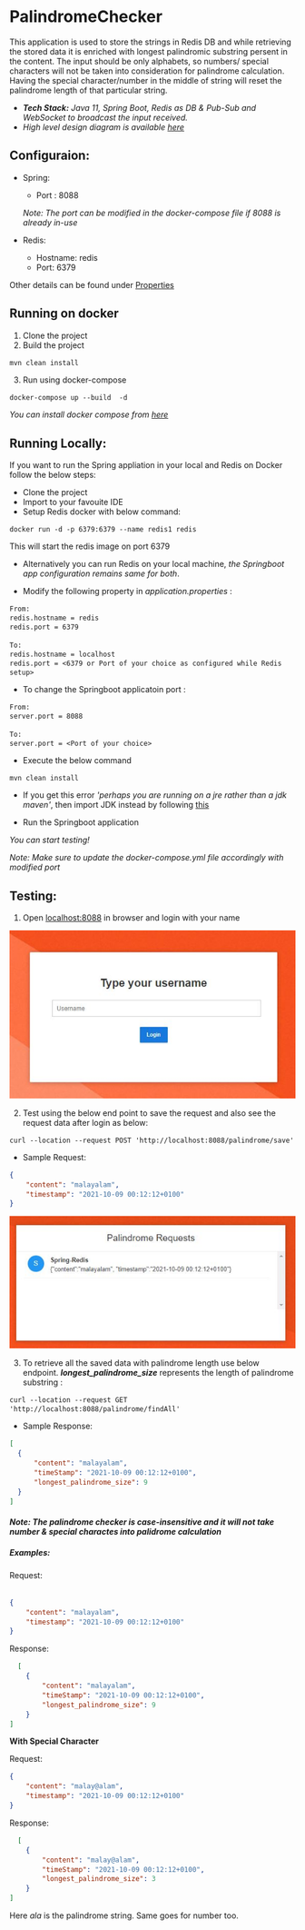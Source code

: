 # PalindromeChecker

This application is used to store the strings in Redis DB and while retrieving the stored data it is enriched with longest palindromic substring persent in the content. The input should be only alphabets, so numbers/ special characters will not be taken into consideration for palindrome calculation. Having the special character/number in the middle of string will reset the palindrome length of that particular string. 

  - __*Tech Stack:*__ _Java 11, Spring Boot, Redis as DB & Pub-Sub and WebSocket to broadcast the input received._
  - *High level design diagram is available [here](https://github.com/ArunSb28/PalindromeChecker/blob/main/src/main/resources/static/images/HighLevel_Design.png)*


## Configuraion:

- Spring:
  - Port : 8088
  
  _Note: The port can be modified in the docker-compose file if 8088 is already in-use_

- Redis:
  - Hostname: redis
  - Port: 6379
 
Other details can be found under [Properties](/src/main/resources/application.properties)

## Running on docker
1. Clone the project
2. Build the project

``` Java
mvn clean install
```
3. Run using docker-compose
```
docker-compose up --build  -d
```
*You can install docker compose from [here](https://docs.docker.com/compose/install/#install-compose)*


## Running Locally:

If you want to run the Spring appliation in your local and Redis on Docker follow the below steps:
  
  - Clone the project 
  - Import to your favouite IDE
  - Setup Redis docker with below command:
  ```
  docker run -d -p 6379:6379 --name redis1 redis
  ```
  This will start the redis image on port 6379
  
  - Alternatively you can run Redis on your local machine, *the Springboot app configuration remains same for both*.
  
  - Modify the following property in _application.properties_ :
  ```
  From:
  redis.hostname = redis
  redis.port = 6379
  
  To:
  redis.hostname = localhost
  redis.port = <6379 or Port of your choice as configured while Redis setup>
  ```
  - To change the Springboot applicatoin port :
  ```
  From:
  server.port = 8088
  
  To:
  server.port = <Port of your choice>
  ```
  - Execute the below command
  
  ```
  mvn clean install
  ```
    
  - If you get this error *'perhaps you are running on a jre rather than a jdk maven'*, then import JDK instead by following [this](https://stackoverflow.com/questions/13635563/setting-jdk-in-eclipse)
  
  - Run the Springboot application
  
  _You can start testing!_

*Note: Make sure to update the docker-compose.yml file accordingly with modified port*

## Testing: 

1. Open [localhost:8088](http://localhost:8088) in browser and login with your name

 ![Login Page](https://github.com/ArunSb28/PalindromeChecker/blob/main/src/main/resources/static/images/LoginPage_small.JPG)


2. Test using the below end point to save the request and also see the request data after login as below:
```curl
curl --location --request POST 'http://localhost:8088/palindrome/save'
```
  - Sample Request:
```json
{
    "content": "malayalam",
    "timestamp": "2021-10-09 00:12:12+0100"
}
```
![websocketClient](https://github.com/ArunSb28/PalindromeChecker/blob/main/src/main/resources/static/images/webSocket_Client.JPG)

3. To retrieve all the saved data with palindrome length use below endpoint. __*longest_palindrome_size*__ represents the length of palindrome substring :

```curl
curl --location --request GET 'http://localhost:8088/palindrome/findAll'
```
  - Sample Response:
  ```json
  [    
    {
        "content": "malayalam",
        "timeStamp": "2021-10-09 00:12:12+0100",
        "longest_palindrome_size": 9
    }
]
```
#### **_Note:_** _The palindrome checker is case-insensitive and it will not take number & special charactes into palidrome calculation_
##### Examples:

Request:
```json

{
    "content": "malayalam",
    "timestamp": "2021-10-09 00:12:12+0100"
}
```
Response:
```json
  [    
    {
        "content": "malayalam",
        "timeStamp": "2021-10-09 00:12:12+0100",
        "longest_palindrome_size": 9
    }
]
```
__With Special Character__

Request:
```json
{
    "content": "malay@alam",
    "timestamp": "2021-10-09 00:12:12+0100"
}
```
Response:
```json
  [    
    {
        "content": "malay@alam",
        "timeStamp": "2021-10-09 00:12:12+0100",
        "longest_palindrome_size": 3
    }
]
```
Here *ala* is the palindrome string. Same goes for number too.


